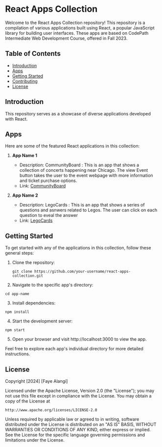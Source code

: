 # React Apps Collection

Welcome to the React Apps Collection repository! This repository is a compilation of various applications built using React, a popular JavaScript library for building user interfaces.
These apps are based on CodePath Intermediate Web Development Course, offered in Fall 2023.

## Table of Contents

- [Introduction](#introduction)
- [Apps](#apps)
- [Getting Started](#getting-started)
- [Contributing](#contributing)
- [License](#license)

## Introduction

This repository serves as a showcase of diverse applications developed with React. 

## Apps

Here are some of the featured React applications in this collection:

1. **App Name 1**
   - Description: CommunityBoard : This is an app that shows a collection of concerts happening near Chicago. The view Event button takes the user to the event webpage with more information and ticket purchase options.
   - Link: [CommunityBoard](https://github.com/FayeAlangi/Frontend/tree/main/CommunityBoard)

2. **App Name 2**
   - Description: LegoCards : This is an app that shows a series of questions and asnwers related to Legos. The user can click on each question to eveal the answer
   - Link: [LegoCards](https://github.com/FayeAlangi/React-Apps-Collection/blob/main/LegoCards/README.md)

<!-- Add more apps as needed -->

## Getting Started

To get started with any of the applications in this collection, follow these general steps:

1. Clone the repository:
   
   `git clone https://github.com/your-username/react-apps-collection.git`

2. Navigate to the specific app's directory:

`cd app-name`

3. Install dependencies:

`npm install`

4. Start the development server:

`npm start`

5. Open your browser and visit http://localhost:3000 to view the app.

Feel free to explore each app's individual directory for more detailed instructions.

## License

Copyright [2024] [Faye Alangi]

Licensed under the Apache License, Version 2.0 (the "License");
you may not use this file except in compliance with the License.
You may obtain a copy of the License at

    http://www.apache.org/licenses/LICENSE-2.0

Unless required by applicable law or agreed to in writing, software
distributed under the License is distributed on an "AS IS" BASIS,
WITHOUT WARRANTIES OR CONDITIONS OF ANY KIND, either express or implied.
See the License for the specific language governing permissions and
limitations under the License.
